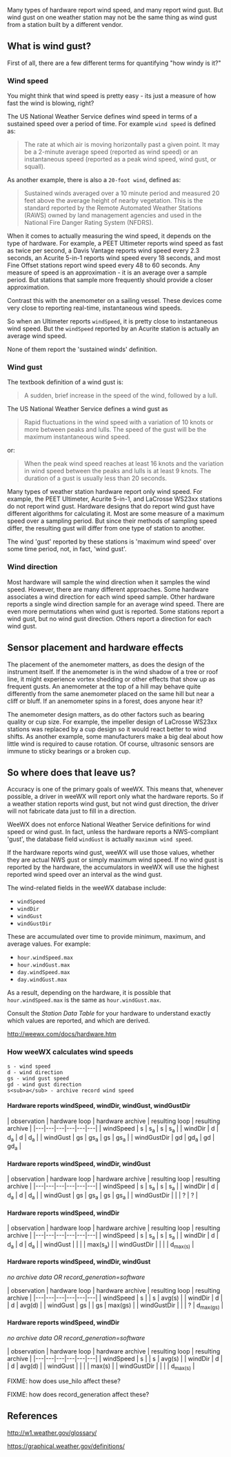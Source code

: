 Many types of hardware report wind speed, and many report wind gust.  But wind gust on one weather station may not be the same thing as wind gust from a station built by a different vendor.

## What is wind gust?

First of all, there are a few different terms for quantifying "how windy is it?"

### Wind speed

You might think that wind speed is pretty easy - its just a measure of how fast the wind is blowing, right?

The US National Weather Service defines wind speed in terms of a sustained speed over a period of time.  For example `wind speed` is defined as:

> The rate at which air is moving horizontally past a given point. It may be a 2-minute average speed (reported as wind speed) or an instantaneous speed (reported as a peak wind speed, wind gust, or squall).

As another example, there is also a `20-foot wind`, defined as:

> Sustained winds averaged over a 10 minute period and measured 20 feet above the average height of nearby vegetation. This is the standard reported by the Remote Automated Weather Stations (RAWS) owned by land management agencies and used in the National Fire Danger Rating System (NFDRS).

When it comes to actually measuring the wind speed, it depends on the type of hardware.  For example, a PEET Ultimeter reports wind speed as fast as twice per second, a Davis Vantage reports wind speed every 2.3 seconds, an Acurite 5-in-1 reports wind speed every 18 seconds, and most Fine Offset stations report wind speed every 48 to 60 seconds.  Any measure of speed is an approximation - it is an average over a sample period.  But stations that sample more frequently should provide a closer approximation.

Contrast this with the anemometer on a sailing vessel.  These devices come very close to reporting real-time, instantaneous wind speeds.

So when an Ultimeter reports `windSpeed`, it is pretty close to instantaneous wind speed.  But the `windSpeed` reported by an Acurite station is actually an average wind speed.

None of them report the 'sustained winds' definition.

### Wind gust

The textbook definition of a wind gust is:

> A sudden, brief increase in the speed of the wind, followed by a lull.

The US National Weather Service defines a wind gust as

> Rapid fluctuations in the wind speed with a variation of 10 knots or more between peaks and lulls. The speed of the gust will be the maximum instantaneous wind speed.

or:

> When the peak wind speed reaches at least 16 knots and the variation in wind speed between the peaks and lulls is at least 9 knots. The duration of a gust is usually less than 20 seconds.

Many types of weather station hardware report only wind speed.  For example, the PEET Ultimeter, Acurite 5-in-1, and LaCrosse WS23xx stations do not report wind gust.  Hardware designs that do report wind gust have different algorithms for calculating it.  Most are some measure of a maximum speed over a sampling period.  But since their methods of sampling speed differ, the resulting gust will differ from one type of station to another.

The wind 'gust' reported by these stations is 'maximum wind speed' over some time period, not, in fact, 'wind gust'.

### Wind direction

Most hardware will sample the wind direction when it samples the wind speed.  However, there are many different approaches.  Some hardware associates a wind direction for each wind speed sample.  Other hardware reports a single wind direction sample for an average wind speed.  There are even more permutations when wind gust is reported.  Some stations report a wind gust, but no wind gust direction.  Others report a direction for each wind gust.

## Sensor placement and hardware effects

The placement of the anemometer matters, as does the design of the instrument itself.  If the anemometer is in the wind shadow of a tree or roof line, it might experience vortex shedding or other effects that show up as frequent gusts.  An anemometer at the top of a hill may behave quite differently from the same anemometer placed on the same hill but near a cliff or bluff.  If an anemometer spins in a forest, does anyone hear it?

The anemometer design matters, as do other factors such as bearing quality or cup size.  For example, the impeller design of LaCrosse WS23xx stations was replaced by a cup design so it would react better to wind shifts.  As another example, some manufacturers make a big deal about how little wind is required to cause rotation.  Of course, ultrasonic sensors are immune to sticky bearings or a broken cup.

## So where does that leave us?

Accuracy is one of the primary goals of weeWX.  This means that, whenever possible, a driver in weeWX will report only what the hardware reports.  So if a weather station reports wind gust, but not wind gust direction, the driver will not fabricate data just to fill in a direction.

WeeWX does not enforce National Weather Service definitions for wind speed or wind gust.  In fact, unless the hardware reports a NWS-compliant 'gust', the database field `windGust` is actually `maximum wind speed`.

If the hardware reports wind gust, weeWX will use those values, whether they are actual NWS gust or simply maximum wind speed.  If no wind gust is reported by the hardware, the accumulators in weeWX will use the highest reported wind speed over an interval as the wind gust.

The wind-related fields in the weeWX database include:

* `windSpeed`
* `windDir`
* `windGust`
* `windGustDir`

These are accumulated over time to provide minimum, maximum, and average values.  For example:

* `hour.windSpeed.max`
* `hour.windGust.max`
* `day.windSpeed.max`
* `day.windGust.max`

As a result, depending on the hardware, it is possible that `hour.windSpeed.max` is the same as `hour.windGust.max`.

Consult the *Station Data Table* for your hardware to understand exactly which values are reported, and which are derived.

http://weewx.com/docs/hardware.htm

### How weeWX calculates wind speeds

```
s - wind speed
d - wind direction
gs - wind gust speed
gd - wind gust direction
s<sub>a</sub> - archive record wind speed
```

#### Hardware reports windSpeed, windDir, windGust, windGustDir

| observation | hardware loop | hardware archive | resulting loop | resulting archive |
|---|---|---|---|---|---|
| windSpeed | s | s<sub>a</sub> | s | s<sub>a</sub> |
| windDir | d | d<sub>a</sub> | d | d<sub>a</sub> |
| windGust | gs | gs<sub>a</sub> | gs | gs<sub>a</sub> |
| windGustDir | gd | gd<sub>a</sub> | gd | gd<sub>a</sub> |

#### Hardware reports windSpeed, windDir, windGust

| observation | hardware loop | hardware archive | resulting loop | resulting archive |
|---|---|---|---|---|---|
| windSpeed | s | s<sub>a</sub> | s | s<sub>a</sub> |
| windDir | d | d<sub>a</sub> | d | d<sub>a</sub> |
| windGust | gs | gs<sub>a</sub> | gs | gs<sub>a</sub> |
| windGustDir |  |  | ? | ? |

#### Hardware reports windSpeed, windDir

| observation | hardware loop | hardware archive | resulting loop | resulting archive |
|---|---|---|---|---|---|
| windSpeed | s | s<sub>a</sub> | s | s<sub>a</sub> |
| windDir | d | d<sub>a</sub> | d | d<sub>a</sub> |
| windGust |  |  |  | max(s<sub>a</sub>) |
| windGustDir |  |  |  | d<sub>max(s)</sub> |

#### Hardware reports windSpeed, windDir, windGust
*no archive data OR record_generation=software*

| observation | hardware loop | hardware archive | resulting loop | resulting archive |
|---|---|---|---|---|---|
| windSpeed | s |  | s | avg(s) |
| windDir | d |  | d | avg(d) |
| windGust | gs |  | gs | max(gs) |
| windGustDir |  |  | ? | d<sub>max(gs)</sub> |

#### Hardware reports windSpeed, windDir
*no archive data OR record_generation=software*

| observation | hardware loop | hardware archive | resulting loop | resulting archive |
|---|---|---|---|---|---|
| windSpeed | s |  | s | avg(s) |
| windDir | d |  | d | avg(d) |
| windGust |  |  |  | max(s) |
| windGustDir |  |  |  | d<sub>max(s)</sub> |

FIXME: how does use_hilo affect these?

FIXME: how does record_generation affect these?


## References

http://w1.weather.gov/glossary/

https://graphical.weather.gov/definitions/
